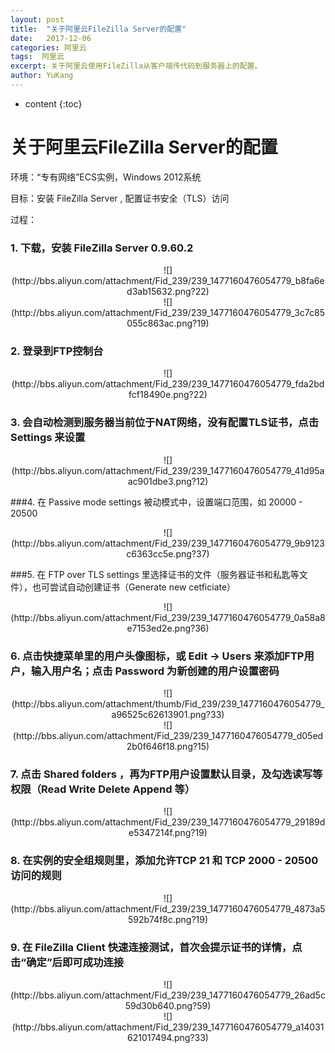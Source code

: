 ```yaml
---
layout: post
title:  "关于阿里云FileZilla Server的配置"
date:   2017-12-06 
categories: 阿里云
tags:  阿里云
excerpt: 关于阿里云使用FileZilla从客户端传代码到服务器上的配置。
author: YuKang
---
```


* content
{:toc}

# 关于阿里云FileZilla Server的配置
环境：“专有网络”ECS实例，Windows 2012系统 
 
目标：安装 FileZilla Server , 配置证书安全（TLS）访问 
 
过程： 
 
### 1. 下载，安装 FileZilla Server 0.9.60.2 
<center>![](http://bbs.aliyun.com/attachment/Fid_239/239_1477160476054779_b8fa6ed3ab15632.png?22)</center>
<center>![](http://bbs.aliyun.com/attachment/Fid_239/239_1477160476054779_3c7c85055c863ac.png?19)</center>

### 2. 登录到FTP控制台 
<center>![](http://bbs.aliyun.com/attachment/Fid_239/239_1477160476054779_fda2bdfcf18490e.png?22)</center>

### 3. 会自动检测到服务器当前位于NAT网络，没有配置TLS证书，点击 Settings 来设置
<center>![](http://bbs.aliyun.com/attachment/Fid_239/239_1477160476054779_41d95aac901dbe3.png?12)</center>

###4. 在 Passive mode settings 被动模式中，设置端口范围，如 20000 - 20500 
<center>![](http://bbs.aliyun.com/attachment/Fid_239/239_1477160476054779_9b9123c6363cc5e.png?37)</center>

###5. 在 FTP over TLS settings 里选择证书的文件（服务器证书和私匙等文件），也可尝试自动创建证书（Generate new cetficiate）
<center>![](http://bbs.aliyun.com/attachment/Fid_239/239_1477160476054779_0a58a8e7153ed2e.png?36)</center>

### 6. 点击快捷菜单里的用户头像图标，或 Edit -> Users 来添加FTP用户，输入用户名；点击 Password 为新创建的用户设置密码 
<center>![](http://bbs.aliyun.com/attachment/thumb/Fid_239/239_1477160476054779_a96525c62613901.png?33)</center>
<center>![](http://bbs.aliyun.com/attachment/Fid_239/239_1477160476054779_d05ed2b0f646f18.png?15)</center>

### 7. 点击 Shared folders ，再为FTP用户设置默认目录，及勾选读写等权限（Read Write Delete Append 等）
<center>![](http://bbs.aliyun.com/attachment/Fid_239/239_1477160476054779_29189de5347214f.png?19)</center>

### 8. 在实例的安全组规则里，添加允许TCP 21 和 TCP 2000 - 20500 访问的规则 
<center>![](http://bbs.aliyun.com/attachment/Fid_239/239_1477160476054779_4873a5592b74f8c.png?19)</center>

### 9. 在 FileZilla Client 快速连接测试，首次会提示证书的详情，点击“确定”后即可成功连接 
<center>![](http://bbs.aliyun.com/attachment/Fid_239/239_1477160476054779_26ad5c59d30b640.png?59)</center>
<center>![](http://bbs.aliyun.com/attachment/Fid_239/239_1477160476054779_a14031621017494.png?33)</center>
